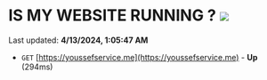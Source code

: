 # IS MY WEBSITE RUNNING ? [![](https://img.shields.io/static/v1?label=Sponsor&message=%E2%9D%A4&logo=GitHub&color=%23fe8e86)](https://github.com/sponsors/<username>)

Last updated: **4/13/2024, 1:05:47 AM**

- `GET` [https://youssefservice.me](https://youssefservice.me) - **Up** (294ms)
